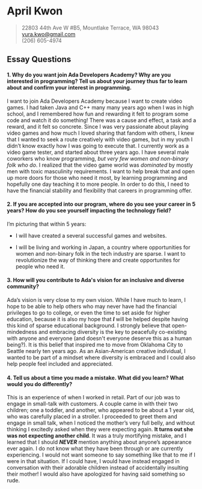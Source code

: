 # April Kwon
>
>22803 44th Ave W #B5, Mountlake Terrace, WA 98043  
>yura.kwo@gmail.com  
>(206) 605-4974   
>

## Essay Questions  

#### 1. Why do you want join Ada Developers Academy? Why are you interested in programming? Tell us about your journey thus far to learn about and confirm your interest in programming.

I want to join Ada Developers Academy because I want to create video games. I had taken Java and C++ many many years ago when I was in high school, and I remembered how fun and rewarding it felt to program some code and watch it do something! There was a cause and effect, a task and a reward, and it felt so concrete. Since I was very passionate about playing video games and how much I loved sharing that fandom with others, I knew that I wanted to seek a route creatively with video games, but in my youth I didn’t know exactly how I was going to execute that. I currently work as a video game tester, and started about three years ago. I have several male coworkers who know programming, _but very few women and non-binary folk who do_. I realized that the video game world was _dominated_ by mostly men with toxic masculinity requirements. I want to help break that and open up more doors for those who need it most, by learning programming and hopefully one day teaching it to more people. In order to do this, I need to have the financial stability and flexibility that careers in programming offer.

#### 2. If you are accepted into our program, where do you see your career in 5 years? How do you see yourself impacting the technology field?

I’m picturing that within 5 years:  
* I will have created a several successful games and websites.

* I will be living and working in Japan, a country where opportunities for women and non-binary folk in the tech industry are sparse. I want to revolutionize the way of thinking there and create opportunites for people who need it.

#### 3. How will you contribute to Ada's vision for an inclusive and diverse community?

Ada’s vision is very close to my own vision. While I have much to learn, I hope to be able to help others who may never have had the financial privileges to go to college, or even the time to set aside for higher education, because it is also my hope that **_I_** will be helped despite having this kind of sparse educational background. I strongly believe that open-mindedness and embracing diversity is the key to peacefully co-existing with anyone and everyone (and doesn't everyone deserve this as a human being?). It is this belief that inspired me to move from Oklahoma City to Seattle nearly ten years ago. As an Asian-American creative individual, I wanted to be part of a mindset where diversity is embraced and I could also help people feel included and appreciated. 

#### 4. Tell us about a time you made a mistake. What did you learn? What would you do differently?

This is an experience of when I worked in retail. Part of our job was to engage in small-talk with customers. A couple came in with their two children; one a toddler, and another, who appeared to be about a 1 year old, who was carefully placed in a stroller. I proceeded to greet them and engage in small talk, when I noticed the mother’s very full belly, and without thinking I excitedly asked when they were expecting again. **It turns out she was not expecting another child**. It was a truly mortifying mistake, and I learned that I should **_NEVER_** mention anything about anyone’s appearance ever again. I do not know what they have been through or are currently experiencing. I would not want someone to say something like that to me if I were in that situation. If I could have, I would have instead engaged in conversation with their adorable children instead of accidentally insulting their mother! I would also have apologized for having said something so rude.
